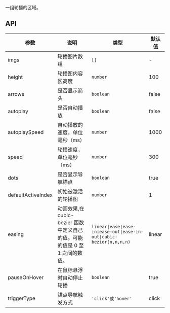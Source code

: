 一组轮播的区域。


## API

| 参数      | 说明               | 类型             | 默认值  |
| --------- | ------------------ | ---------------- | ------- |
| imgs      | 轮播图片数组           | `[]`         | -       |
| height      | 轮播图内容区高度     | `number` | 100       |
| arrows      | 是否显示箭头     | `boolean`         | false       |
| autoplay | 是否自动播放     | `boolean`         | false       |
| autoplaySpeed | 自动播放的速度，单位毫秒（ms）     | `number`         | 1000       |
| speed | 轮播速度，单位毫秒（ms）     | `number`         | 300       |
| dots | 是否显示导航锚点     | `boolean`         | true       |
| defaultActiveIndex | 初始被激活的轮播图     | `number`         | 1       |
| easing | 动画效果,在 cubic-bezier 函数中定义自己的值。可能的值是 0 至 1 之间的数值。     | `linear\|ease\|ease-in\|ease-out\|ease-in-out\|cubic-bezier(n,n,n,n)`         | linear       |
| pauseOnHover |  在鼠标悬浮时自动停止轮播     | `boolean`         | true       |
| triggerType |  锚点导航触发方式     | `'click'或'hover'`         | click       |
